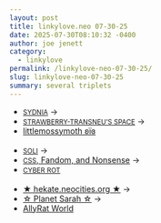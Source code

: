 ```yaml
---
layout: post
title: 𝚕𝚒𝚗𝚔𝚢𝚕𝚘𝚟𝚎.𝚗𝚎𝚘 𝟶𝟽-𝟹𝟶-𝟸𝟻
date: 2025-07-30T08:10:32 -0400
author: joe jenett
category:
  - linkylove
permalink: /linkylove-neo-07-30-25/
slug: linkylove-neo-07-30-25
summary: several triplets
---
```

<ul class="linkylove">
	<li><a title="syd" href="https://sydnia.neocities.org/"><small>SYDNIA</small></a> <span title="led to link shown below">&#8594;</span></li>
	<li><a title="aurum" href="https://strawberry-transneu.neocities.org/"><small>STRAWBERRY-TRANSNEU’S SPACE</small></a> <span title="led to link shown below">&#8594;</span></li>
	<li><a title="ʚïɞ" href="https://littlemossymoth.neocities.org/">littlemossymoth ʚïɞ</a><br> &nbsp;</li>
	<li><a title="solita" href="https://solita.neocities.org/"><small>SOLI</small></a> <span title="led to link shown below">&#8594;</span></li>
	<li><a title="EGGRAMEN" href="https://eggramen.neocities.org/"><small>CSS</small>, Fandom, and Nonsense</a> <span title="led to link shown below">&#8594;</span></li>
	<li><a title="Envy" href="https://cyber-rot.neocities.org/"><small>CYBER ROT</small></a><br> &nbsp;</li>
	<li><a title="Marina" href="https://hekate.neocities.org/">★ hekate.neocities.org ★</a>  <span title="led to link shown below">&#8594;</span></li>
	<li><a title="Sarah" href="https://planetsarah.neocities.org/">☆ Planet Sarah ☆</a>  <span title="led to link shown below">&#8594;</span></li>
	<li><a title="Ally" href="https://allyratworld.com/">AllyRat World</a></li>
</ul>

<a href="https://brid.gy/publish/mastodon"></a>